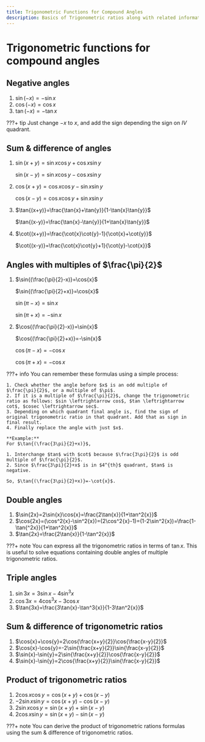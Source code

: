 ```yaml
---
title: Trigonometric Functions for Compound Angles
description: Basics of Trigonometric ratios along with related information.
---
```


# Trigonometric functions for compound angles

## Negative angles

1. $\sin{(-x)}=-\sin{x}$
1. $\cos{(-x)}=\cos{x}$
1. $\tan{(-x)}=-\tan{x}$

???+ tip
    Just change $-x$ to $x$, and add the sign depending the sign on $IV$ quadrant.

## Sum & difference of angles

1.  $\sin{(x+y)}=\sin{x}\cos{y}+\cos{x}\sin{y}$

    $\sin{(x-y)}=\sin{x}\cos{y}-\cos{x}\sin{y}$


1.  $\cos{(x+y)}=\cos{x}\cos{y}-\sin{x}\sin{y}$

    $\cos{(x-y)}=\cos{x}\cos{y}+\sin{x}\sin{y}$


1.  $\tan{(x+y)}=\frac{\tan{x}+\tan{y}}{1-\tan{x}\tan{y}}$

    $\tan{(x-y)}=\frac{\tan{x}-\tan{y}}{1+\tan{x}\tan{y}}$


1.  $\cot{(x+y)}=\frac{\cot{x}\cot{y}-1}{\cot{x}+\cot{y}}$

    $\cot{(x-y)}=\frac{\cot{x}\cot{y}+1}{\cot{y}-\cot{x}}$

## Angles with multiples of $\frac{\pi}{2}$

1.  $\sin{(\frac{\pi}{2}-x)}=\cos{x}$

    $\sin{(\frac{\pi}{2}+x)}=\cos{x}$

    $\sin{(\pi-x)}=\sin{x}$

    $\sin{(\pi+x)}=-\sin{x}$

1.  $\cos{(\frac{\pi}{2}-x)}=\sin{x}$

    $\cos{(\frac{\pi}{2}+x)}=-\sin{x}$

    $\cos{(\pi-x)}=-\cos{x}$

    $\cos{(\pi+x)}=-\cos{x}$

???+ info
    You can remember these formulas using a simple process:

    1. Check whether the angle before $x$ is an odd multiple of $\frac{\pi}{2}$, or a multiple of $\pi$.
    2. If it is a multiple of $\frac{\pi}{2}$, change the trigonometric ratio as follows: $sin \leftrightarrow cos$, $tan \leftrightarrow cot$, $cosec \leftrightarrow sec$.
    3. Depending on which quadrant final angle is, find the sign of original trigonometric ratio in that quadrant. Add that as sign in final result.
    4. Finally replace the angle with just $x$.

    **Example:**
    For $\tan{(\frac{3\pi}{2}+x)}$,

    1. Interchange $tan$ with $cot$ because $\frac{3\pi}{2}$ is odd multiple of $\frac{\pi}{2}$.
    2. Since $\frac{3\pi}{2}+x$ is in $4^{th}$ quadrant, $tan$ is negative.

    So, $\tan{(\frac{3\pi}{2}+x)}=-\cot{x}$.

## Double angles

1.  $\sin{2x}=2\sin{x}\cos{x}=\frac{2\tan{x}}{1+\tan^2{x}}$
1.  $\cos{2x}=(\cos^2{x}-\sin^2{x})=(2\cos^2{x}-1)=(1-2\sin^2{x})=\frac{1-\tan{^2x}}{1+\tan^2{x}}$
1.  $\tan{2x}=\frac{2\tan{x}}{1-\tan^2{x}}$

???+ note
    You can express all the trigonometric ratios in terms of $\tan{x}$. This is useful to solve equations containing double angles of multiple trigonometric ratios.

## Triple angles

1. $\sin{3x}=3\sin{x}-4\sin^3{x}$
1. $\cos{3x}=4\cos^3{x}-3\cos{x}$
1. $\tan{3x}=\frac{3\tan{x}-\tan^3{x}}{1-3\tan^2{x}}$

## Sum & difference of trigonometric ratios

1. $\cos{x}+\cos{y}=2\cos{\frac{x+y}{2}}\cos{\frac{x-y}{2}}$
1. $\cos{x}-\cos{y}=-2\sin{\frac{x+y}{2}}\sin{\frac{x-y}{2}}$
1. $\sin{x}-\sin{y}=2\sin{\frac{x+y}{2}}\cos{\frac{x-y}{2}}$
1. $\sin{x}-\sin{y}=2\cos{\frac{x+y}{2}}\sin{\frac{x-y}{2}}$

## Product of trigonometric ratios

1. $2\cos{x}\cos{y}=\cos{(x+y)}+\cos{(x-y)}$
1. $-2\sin{x}\sin{y}=\cos{(x+y)}-\cos{(x-y)}$
1. $2\sin{x}\cos{y}=\sin{(x+y)}+\sin{(x-y)}$
1. $2\cos{x}\sin{y}=\sin{(x+y)}-\sin{(x-y)}$

???+ note
    You can derive the product of trigonometric rations formulas using the sum & difference of trigonometric ratios.

